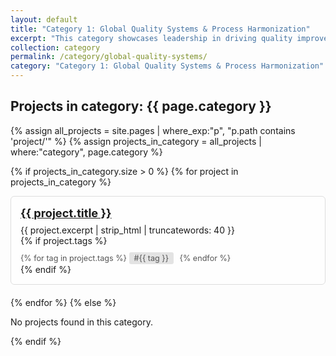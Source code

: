 ```yaml
---
layout: default
title: "Category 1: Global Quality Systems & Process Harmonization"
excerpt: "This category showcases leadership in driving quality improvements across global standards and harmonizing international processes to enhance efficiency and compliance."
collection: category
permalink: /category/global-quality-systems/
category: "Category 1: Global Quality Systems & Process Harmonization"
---
```


<h2>Projects in category: {{ page.category }}</h2>

<style>
  .project-item {
    border-left: 5px solid #2a7ae2;
    border: 1px solid #ddd;
    background: #fefefe;
    padding: 15px;
    margin-bottom: 20px;
    border-radius: 6px;
  }
  .project-title {
    font-weight: 700;
    font-size: 1.3em;
    margin-bottom: 8px;
  }
  .project-tags {
    margin-top: 10px;
    font-size: 0.9em;
    color: #555;
  }
  .project-tags span {
    background-color: #e3e3e3;
    border-radius: 3px;
    padding: 2px 8px;
    margin-right: 6px;
    display: inline-block;
  }
</style>

{% assign all_projects = site.pages | where_exp:"p", "p.path contains 'project/'" %}
{% assign projects_in_category = all_projects | where:"category", page.category %}

{% if projects_in_category.size > 0 %}
  {% for project in projects_in_category %}
    <div class="project-item">
      <div class="project-title">
        <a href="{{ project.url | relative_url }}">{{ project.title }}</a>
      </div>
      <div class="project-excerpt">
        {{ project.excerpt | strip_html | truncatewords: 40 }}
      </div>
      {% if project.tags %}
        <div class="project-tags">
          {% for tag in project.tags %}
            <span>#{{ tag }}</span>
          {% endfor %}
        </div>
      {% endif %}
    </div>
  {% endfor %}
{% else %}
  <p>No projects found in this category.</p>
{% endif %}

